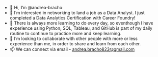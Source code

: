- 👋 Hi, I’m @andrea-bracho
- 👀 I’m interested in networking to land a job as a Data Analyst. I just completed a Data Analytics Certification with Career Foundry!
- 🌱 There is always more learning to do every day, so eventhough I have experience using Python, SQL, Tableau, and GitHub is part of my daily routine to continue to practice more and keep learning. 
- 💞️ I’m looking to collaborate with other people with more or less experience than me, in order to share and learn from each other. 
- 📫 We can connect via email - andrea.bracho823@gmail.com
